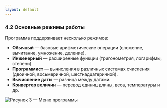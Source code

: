 ```yaml
---
layout: default
---
```


### 4.2 Основные режимы работы

Программа поддерживает несколько режимов:

- **Обычный** — базовые арифметические операции (сложение, вычитание, умножение, деление).
- **Инженерный** — расширенные функции (тригонометрия, логарифмы, степени).
- **Программист** — вычисления в различных системах счисления (двоичной, восьмеричной, шестнадцатеричной).
- **Вычисление даты** — разница между датами.
- **Конвертер величин** — перевод единиц длины, веса, температуры и др.

![Рисунок 3 — Меню программы](/images/ris3.png)